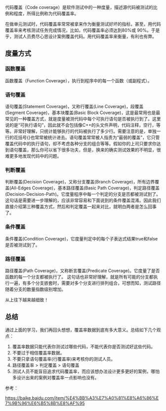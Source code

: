 代码覆盖（Code coverage）是软件测试中的一种度量，描述源代码被测试的比例和程度，所得比例称为代码覆盖率。

在做单元测试时，代码覆盖率常常被拿来作为衡量测试好坏的指标，甚至，用代码覆盖率来考核测试任务完成情况，比如，代码覆盖率必须达到80%或 90%。于是乎，测试人员费尽心思设计案例覆盖代码。用代码覆盖率来衡量，有利也有弊。



## 度量方式



### 函数覆盖

函数覆盖（Function Coverage），执行到程序中的每一个函数（或副程式）。



### 语句覆盖

语句覆盖(Statement Coverage)，又称行覆盖(Line Coverage)，段覆盖(Segment Coverage)，基本块覆盖(Basic Block Coverage)，这是最常用也是最常见的一种覆盖方式，就是度量被测代码中每个可执行语句是否被执行到了。这里说的是“可执行语句”，因此就不会包括像C++的头文件声明，代码注释，空行，等等。非常好理解，只统计能够执行的代码被执行了多少行。需要注意的是，单独一行的花括号{}也常常被统计进去。语句覆盖常常被人指责为“最弱的覆盖”，它只管覆盖代码中的执行语句，却不考虑各种分支的组合等等。假如你的上司只要求你达到语句覆盖，那么你可以省下很多功夫，但是，换来的确实测试效果的不明显，很难更多地发现代码中的问题。



### 判断覆盖

判断覆盖(Decision Coverage)，又称分支覆盖(Branch Coverage)，所有边界覆盖(All-Edges Coverage)，基本路径覆盖(Basic Path Coverage)，判定路径覆盖(Decision-Decision-Path)。它度量程序中每一个判定的分支是否都被测试到了。这句话是需要进一步理解的，应该非常容易和下面说到的条件覆盖混淆。因此我们直接介绍第三种覆盖方式，然后和判定覆盖一起来对比，就明白两者是怎么回事了。



### 条件覆盖

条件覆盖(Condition Coverage)，它度量判定中的每个子表达式结果true和false是否被测试到了。



### 路径覆盖

路径覆盖(Path Coverage)，又称断言覆盖(Predicate Coverage)。它度量了是否函数的每一个分支都被执行了。 这句话也非常好理解，就是所有可能的分支都执行一遍，有多个分支嵌套时，需要对多个分支进行排列组合，可想而知，测试路径随着分支的数量指数级别增加。



从上往下越来越细致！



## 总结


通过上面的学习，我们再回头想想，覆盖率数据到底有多大意义。总结如下几个观点：

1. 覆盖率数据只能代表你测试过哪些代码，不能代表你是否测试好这些代码。
2. 不要过于相信覆盖率数据。
3. 不要只拿语句覆盖率(行覆盖率)来考核你的测试人员。
4. 路径覆盖率 > 判定覆盖 > 语句覆盖
5. 测试人员不能盲目追求代码覆盖率，而应该想办法设计更多更好的案例，哪怕多设计出来的案例对覆盖率一点影响也没有。



参考：

https://baike.baidu.com/item/%E4%BB%A3%E7%A0%81%E8%A6%86%E7%9B%96%E6%B5%8B%E8%AF%95